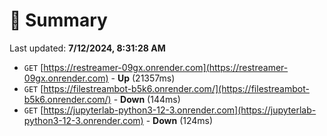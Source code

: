 # 📖 Summary
Last updated: **7/12/2024, 8:31:28 AM**

- `GET` [https://restreamer-09gx.onrender.com](https://restreamer-09gx.onrender.com) - **Up** (21357ms)
- `GET` [https://filestreambot-b5k6.onrender.com/](https://filestreambot-b5k6.onrender.com/) - **Down** (144ms)
- `GET` [https://jupyterlab-python3-12-3.onrender.com](https://jupyterlab-python3-12-3.onrender.com) - **Down** (124ms)
